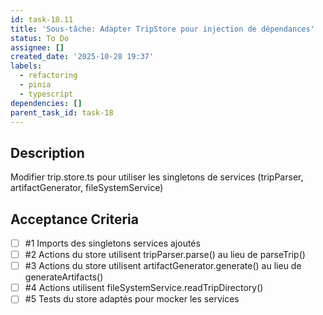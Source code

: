 ```yaml
---
id: task-18.11
title: 'Sous-tâche: Adapter TripStore pour injection de dépendances'
status: To Do
assignee: []
created_date: '2025-10-28 19:37'
labels:
  - refactoring
  - pinia
  - typescript
dependencies: []
parent_task_id: task-18
---
```


## Description

<!-- SECTION:DESCRIPTION:BEGIN -->
Modifier trip.store.ts pour utiliser les singletons de services (tripParser, artifactGenerator, fileSystemService)
<!-- SECTION:DESCRIPTION:END -->

## Acceptance Criteria
<!-- AC:BEGIN -->
- [ ] #1 Imports des singletons services ajoutés
- [ ] #2 Actions du store utilisent tripParser.parse() au lieu de parseTrip()
- [ ] #3 Actions du store utilisent artifactGenerator.generate() au lieu de generateArtifacts()
- [ ] #4 Actions utilisent fileSystemService.readTripDirectory()
- [ ] #5 Tests du store adaptés pour mocker les services
<!-- AC:END -->
